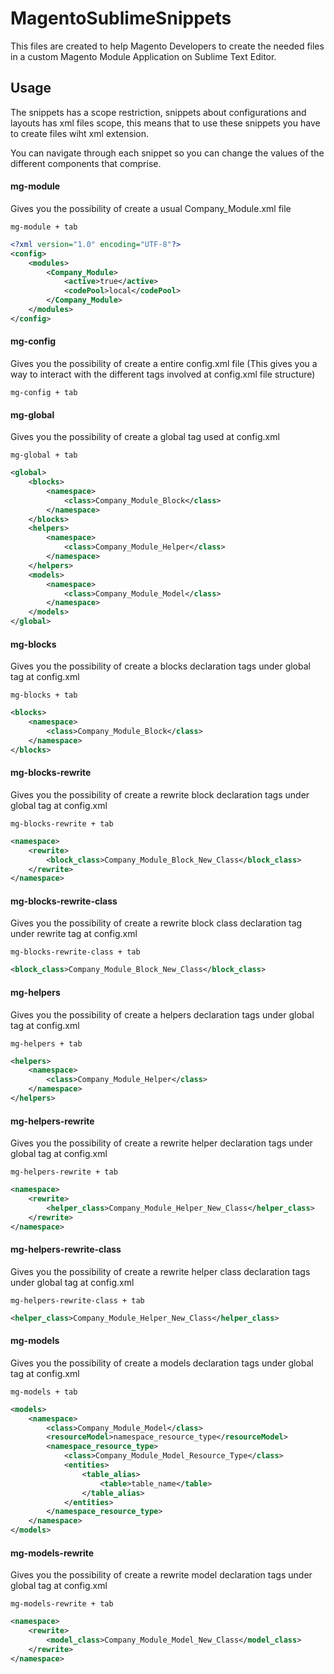 # MagentoSublimeSnippets

This files are created to help Magento Developers to create the needed files in a custom Magento Module Application on Sublime Text Editor.

## Usage

The snippets has a scope restriction, snippets about configurations and layouts has xml files scope, this means that to use these snippets you have to create files wiht xml extension.

You can navigate through each snippet so you can change the values of the different components that comprise.

#### mg-module

Gives you the possibility of create a usual Company_Module.xml file

    mg-module + tab

```xml
<?xml version="1.0" encoding="UTF-8"?>
<config>
	<modules>
		<Company_Module>
			<active>true</active>
			<codePool>local</codePool>
		</Company_Module>
	</modules>
</config>
```

#### mg-config 

Gives you the possibility of create a entire config.xml file (This gives you a way to interact with the different tags involved at config.xml file structure)

    mg-config + tab

#### mg-global

Gives you the possibility of create a global tag used at config.xml

    mg-global + tab

```xml
<global>
	<blocks>
		<namespace>
			<class>Company_Module_Block</class>
		</namespace>
	</blocks>
	<helpers>
		<namespace>
			<class>Company_Module_Helper</class>
		</namespace>
	</helpers>
	<models>
		<namespace>
			<class>Company_Module_Model</class>
		</namespace>
	</models>
</global>
```
    
#### mg-blocks

Gives you the possibility of create a blocks declaration tags under global tag at config.xml

    mg-blocks + tab

```xml
<blocks>
	<namespace>
		<class>Company_Module_Block</class>
	</namespace>
</blocks>
```

#### mg-blocks-rewrite

Gives you the possibility of create a rewrite block declaration tags under global tag at config.xml

    mg-blocks-rewrite + tab

```xml
<namespace>
	<rewrite>
		<block_class>Company_Module_Block_New_Class</block_class>
	</rewrite>
</namespace>
```

#### mg-blocks-rewrite-class

Gives you the possibility of create a rewrite block class declaration tag under rewrite tag at config.xml

    mg-blocks-rewrite-class + tab

```xml
<block_class>Company_Module_Block_New_Class</block_class>
```

#### mg-helpers

Gives you the possibility of create a helpers declaration tags under global tag at config.xml

    mg-helpers + tab

```xml
<helpers>
	<namespace>
		<class>Company_Module_Helper</class>
	</namespace>
</helpers>
```

#### mg-helpers-rewrite

Gives you the possibility of create a rewrite helper declaration tags under global tag at config.xml

    mg-helpers-rewrite + tab

```xml
<namespace>
	<rewrite>
		<helper_class>Company_Module_Helper_New_Class</helper_class>
	</rewrite>
</namespace>
```

#### mg-helpers-rewrite-class

Gives you the possibility of create a rewrite helper class declaration tags under global tag at config.xml

    mg-helpers-rewrite-class + tab

```xml
<helper_class>Company_Module_Helper_New_Class</helper_class>
```

#### mg-models

Gives you the possibility of create a models declaration tags under global tag at config.xml

    mg-models + tab

```xml
<models>
	<namespace>
		<class>Company_Module_Model</class>
		<resourceModel>namespace_resource_type</resourceModel>
		<namespace_resource_type>
			<class>Company_Module_Model_Resource_Type</class>
			<entities>
				<table_alias>
					<table>table_name</table>
				</table_alias>
			</entities>
		</namespace_resource_type>
	</namespace>
</models>
```

#### mg-models-rewrite

Gives you the possibility of create a rewrite model declaration tags under global tag at config.xml

    mg-models-rewrite + tab

```xml
<namespace>
	<rewrite>
		<model_class>Company_Module_Model_New_Class</model_class>
	</rewrite>
</namespace>
```

